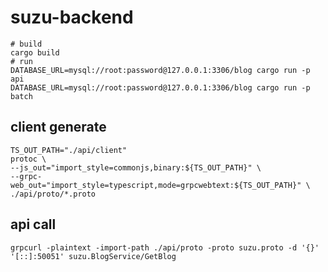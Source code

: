 # suzu-backend

```shell
# build
cargo build
# run
DATABASE_URL=mysql://root:password@127.0.0.1:3306/blog cargo run -p api
DATABASE_URL=mysql://root:password@127.0.0.1:3306/blog cargo run -p batch
```

## client generate
```shell
TS_OUT_PATH="./api/client"
protoc \
--js_out="import_style=commonjs,binary:${TS_OUT_PATH}" \
--grpc-web_out="import_style=typescript,mode=grpcwebtext:${TS_OUT_PATH}" \
./api/proto/*.proto
```

## api call
```shell
grpcurl -plaintext -import-path ./api/proto -proto suzu.proto -d '{}' '[::]:50051' suzu.BlogService/GetBlog
```